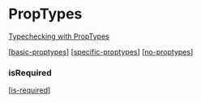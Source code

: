 # PropTypes

[Typechecking with PropTypes](https://reactjs.org/docs/typechecking-with-proptypes.html)

[[basic-proptypes]]
[[specific-proptypes]]
[[no-proptypes]]

### isRequired

[[is-required]]

[//begin]: # "Autogenerated link references for markdown compatibility"
[basic-proptypes]: basic-proptypes/basic-proptypes "Basic PropTypes"
[specific-proptypes]: specific-proptypes/specific-proptypes "Specific PropTypes"
[no-proptypes]: no-proptypes/no-proptypes "No PropTypes"
[is-required]: is-required "isRequired"
[//end]: # "Autogenerated link references"
